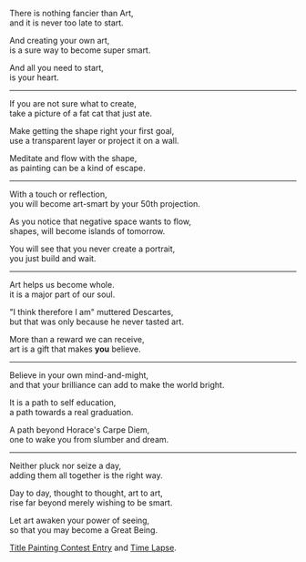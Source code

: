 There is nothing fancier than Art,\
and it is never too late to start.

And creating your own art,\
is a sure way to become super smart.

And all you need to start,\
is your heart.

---

If you are not sure what to create,\
take a picture of a fat cat that just ate.

Make getting the shape right your first goal,\
use a transparent layer or project it on a wall.

Meditate and flow with the shape,\
as painting can be a kind of escape.

---

With a touch or reflection,\
you will become art-smart by your 50th projection.

As you notice that negative space wants to flow,\
shapes, will become islands of tomorrow.

You will see that you never create a portrait,\
you just build and wait.

---

Art helps us become whole.\
it is a major part of our soul.

"I think therefore I am" muttered Descartes,\
but that was only because he never tasted art.

More than a reward we can receive,\
art is a gift that makes **you** believe.

---

Believe in your own mind-and-might,\
and that your brilliance can add to make the world bright.

It is a path to self education,\
a path towards a real graduation.

A path beyond Horace's Carpe Diem,\
one to wake you from slumber and dream.

---

Neither pluck nor seize a day,\
adding them all together is the right way.

Day to day, thought to thought, art to art,\
rise far beyond merely wishing to be smart.

Let art awaken your power of seeing,\
so that you may become a Great Being.

[Title Painting Contest Entry](https://www.reddit.com/r/redditgetsdrawn/comments/uawo78/comment/i6lr9ho/?utm_source=reddit\&utm_medium=web2x\&context=3) and [Time Lapse](https://youtu.be/W71DfVQDo7U).
